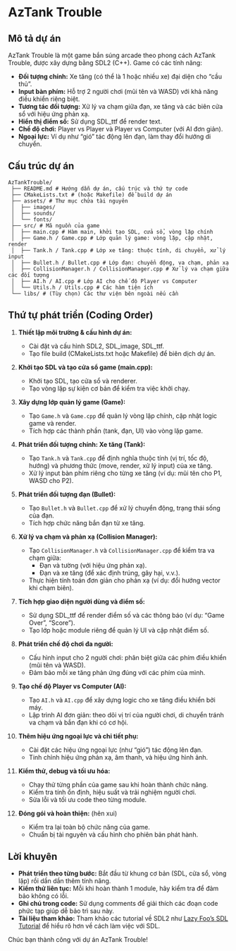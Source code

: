 # AzTank Trouble

## Mô tả dự án
AzTank Trouble là một game bắn súng arcade theo phong cách AzTank Trouble, được xây dựng bằng SDL2 (C++). Game có các tính năng:
- **Đối tượng chính:** Xe tăng (có thể là 1 hoặc nhiều xe) đại diện cho “cầu thủ”.
- **Input bàn phím:** Hỗ trợ 2 người chơi (mũi tên và WASD) với khả năng điều khiển riêng biệt.
- **Tương tác đối tượng:** Xử lý va chạm giữa đạn, xe tăng và các biên cửa sổ với hiệu ứng phản xạ.
- **Hiển thị điểm số:** Sử dụng SDL_ttf để render text.
- **Chế độ chơi:** Player vs Player và Player vs Computer (với AI đơn giản).
- **Ngoại lực:** Ví dụ như “gió” tác động lên đạn, làm thay đổi hướng di chuyển.

## Cấu trúc dự án
```plaintext
AzTankTrouble/
 ├── README.md # Hướng dẫn dự án, cấu trúc và thứ tự code 
 ├── CMakeLists.txt # (hoặc Makefile) để build dự án 
 ├── assets/ # Thư mục chứa tài nguyên 
 │  ├── images/ 
 │  ├── sounds/ 
 │  └── fonts/ 
 ├── src/ # Mã nguồn của game 
 │  ├── main.cpp # Hàm main, khởi tạo SDL, cửa sổ, vòng lặp chính 
 │  ├── Game.h / Game.cpp # Lớp quản lý game: vòng lặp, cập nhật, render 
 │  ├── Tank.h / Tank.cpp # Lớp xe tăng: thuộc tính, di chuyển, xử lý input 
 │  ├── Bullet.h / Bullet.cpp # Lớp đạn: chuyển động, va chạm, phản xạ 
 │  ├── CollisionManager.h / CollisionManager.cpp # Xử lý va chạm giữa các đối tượng 
 │  ├── AI.h / AI.cpp # Lớp AI cho chế độ Player vs Computer 
 │  └── Utils.h / Utils.cpp # Các hàm tiện ích 
 └── libs/ # (Tùy chọn) Các thư viện bên ngoài nếu cần
```


## Thứ tự phát triển (Coding Order)
1. **Thiết lập môi trường & cấu hình dự án:**
   - Cài đặt và cấu hình SDL2, SDL_image, SDL_ttf.
   - Tạo file build (CMakeLists.txt hoặc Makefile) để biên dịch dự án.

2. **Khởi tạo SDL và tạo cửa sổ game (main.cpp):**
   - Khởi tạo SDL, tạo cửa sổ và renderer.
   - Tạo vòng lặp sự kiện cơ bản để kiểm tra việc khởi chạy.

3. **Xây dựng lớp quản lý game (Game):**
   - Tạo `Game.h` và `Game.cpp` để quản lý vòng lặp chính, cập nhật logic game và render.
   - Tích hợp các thành phần (tank, đạn, UI) vào vòng lặp game.

4. **Phát triển đối tượng chính: Xe tăng (Tank):**
   - Tạo `Tank.h` và `Tank.cpp` để định nghĩa thuộc tính (vị trí, tốc độ, hướng) và phương thức (move, render, xử lý input) của xe tăng.
   - Xử lý input bàn phím riêng cho từng xe tăng (ví dụ: mũi tên cho P1, WASD cho P2).

5. **Phát triển đối tượng đạn (Bullet):**
   - Tạo `Bullet.h` và `Bullet.cpp` để xử lý chuyển động, trạng thái sống của đạn.
   - Tích hợp chức năng bắn đạn từ xe tăng.

6. **Xử lý va chạm và phản xạ (Collision Manager):**
   - Tạo `CollisionManager.h` và `CollisionManager.cpp` để kiểm tra va chạm giữa:
     - Đạn và tường (với hiệu ứng phản xạ).
     - Đạn và xe tăng (để xác định trúng, gây hại, v.v.).
   - Thực hiện tính toán đơn giản cho phản xạ (ví dụ: đổi hướng vector khi chạm biên).

7. **Tích hợp giao diện người dùng và điểm số:**
   - Sử dụng SDL_ttf để render điểm số và các thông báo (ví dụ: “Game Over”, “Score”).
   - Tạo lớp hoặc module riêng để quản lý UI và cập nhật điểm số.

8. **Phát triển chế độ chơi đa người:**
   - Cấu hình input cho 2 người chơi: phân biệt giữa các phím điều khiển (mũi tên và WASD).
   - Đảm bảo mỗi xe tăng phản ứng đúng với các phím của mình.

9. **Tạo chế độ Player vs Computer (AI):**
   - Tạo `AI.h` và `AI.cpp` để xây dựng logic cho xe tăng điều khiển bởi máy.
   - Lập trình AI đơn giản: theo dõi vị trí của người chơi, di chuyển tránh va chạm và bắn đạn khi có cơ hội.

10. **Thêm hiệu ứng ngoại lực và chi tiết phụ:**
    - Cài đặt các hiệu ứng ngoại lực (như “gió”) tác động lên đạn.
    - Tinh chỉnh hiệu ứng phản xạ, âm thanh, và hiệu ứng hình ảnh.

11. **Kiểm thử, debug và tối ưu hóa:**
    - Chạy thử từng phần của game sau khi hoàn thành chức năng.
    - Kiểm tra tính ổn định, hiệu suất và trải nghiệm người chơi.
    - Sửa lỗi và tối ưu code theo từng module.

12. **Đóng gói và hoàn thiện:** (hên xui)
    - Kiểm tra lại toàn bộ chức năng của game.
    - Chuẩn bị tài nguyên và cấu hình cho phiên bản phát hành.

## Lời khuyên
- **Phát triển theo từng bước:** Bắt đầu từ khung cơ bản (SDL, cửa sổ, vòng lặp) rồi dần dần thêm tính năng.
- **Kiểm thử liên tục:** Mỗi khi hoàn thành 1 module, hãy kiểm tra để đảm bảo không có lỗi.
- **Ghi chú trong code:** Sử dụng comments để giải thích các đoạn code phức tạp giúp dễ bảo trì sau này.
- **Tài liệu tham khảo:** Tham khảo các tutorial về SDL2 như [Lazy Foo’s SDL Tutorial](http://lazyfoo.net/tutorials/SDL/) để hiểu rõ hơn về cách làm việc với SDL.

Chúc bạn thành công với dự án AzTank Trouble!
